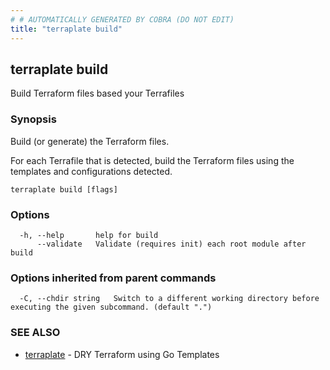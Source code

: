 ```yaml
---
# # AUTOMATICALLY GENERATED BY COBRA (DO NOT EDIT)
title: "terraplate build"
---
```

## terraplate build

Build Terraform files based your Terrafiles

### Synopsis

Build (or generate) the Terraform files.
	
For each Terrafile that is detected, build the Terraform files using the
templates and configurations detected.

```
terraplate build [flags]
```

### Options

```
  -h, --help       help for build
      --validate   Validate (requires init) each root module after build
```

### Options inherited from parent commands

```
  -C, --chdir string   Switch to a different working directory before executing the given subcommand. (default ".")
```

### SEE ALSO

* [terraplate](terraplate.md)	 - DRY Terraform using Go Templates

